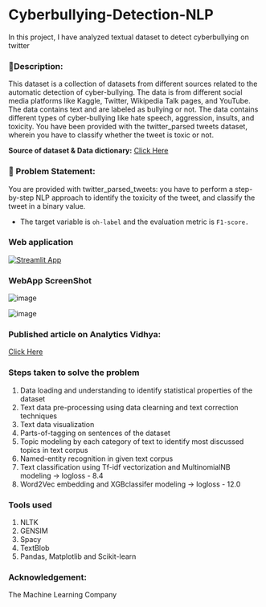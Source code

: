 # Cyberbullying-Detection-NLP
In this project, I have analyzed textual dataset to detect cyberbullying on twitter 

### **🧾Description:** 
This dataset is a collection of datasets from different sources related to the automatic detection of cyber-bullying. The data is from different social media platforms like Kaggle, Twitter, Wikipedia Talk pages, and YouTube. The data contains text and are labeled as bullying or not. The data contains different types of cyber-bullying like hate speech, aggression, insults, and toxicity. You have been provided with the twitter_parsed tweets dataset, wherein you have to classify whether the tweet is toxic or not.

**Source of dataset & Data dictionary:** [Click Here](https://www.kaggle.com/datasets/saurabhshahane/cyberbullying-dataset)

### **🧭 Problem Statement:** 
You are provided with twitter_parsed_tweets: you have to perform a step-by-step NLP approach to identify the toxicity of the tweet, and classify the tweet in a binary value. 
- The target variable is `oh-label` and the evaluation metric is `F1-score.`

### Web application

[![Streamlit App](https://static.streamlit.io/badges/streamlit_badge_black_white.svg)](https://cyberbullying-detection.streamlit.app/)

### WebApp ScreenShot

![image](https://user-images.githubusercontent.com/88608935/230604809-a4dea101-d93e-428a-a2f9-e4b749ae6265.png)

![image](https://user-images.githubusercontent.com/88608935/230604890-6b479769-fab5-448d-a02b-8015d5416d1b.png)


### Published article on Analytics Vidhya:

[Click Here](https://www.analyticsvidhya.com/blog/2023/03/detect-cyberbullying-using-topic-modeling-and-sentiment-analysis/)

### **Steps taken to solve the problem**

1. Data loading and understanding to identify statistical properties of the dataset
2. Text data pre-processing using data clearning and text correction techniques
3. Text data visualization
4. Parts-of-tagging on sentences of the dataset
5. Topic modeling by each category of text to identify most discussed topics in text corpus
6. Named-entity recognition in given text corpus
7. Text classification using Tf-idf vectorization and MultinomialNB modeling -> logloss - 8.4
8. Word2Vec embedding and XGBclassifer modeling -> logloss - 12.0

### **Tools used**

1. NLTK
2. GENSIM
3. Spacy
4. TextBlob
5. Pandas, Matplotlib and Scikit-learn

### Acknowledgement:

The Machine Learning Company
